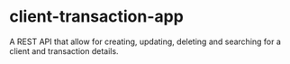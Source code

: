 # client-transaction-app

A REST API that allow for creating, updating, deleting and searching for a client and transaction details.

